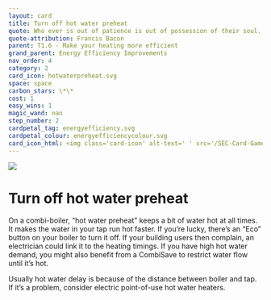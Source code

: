 ```yaml
---
layout: card
title: Turn off hot water preheat
quote: Who ever is out of patience is out of possession of their soul.
quote-attribution: Francis Bacon
parent: T1.6 - Make your heating more efficient
grand_parent: Energy Efficiency Improvements 
nav_order: 4
category: 2
card_icon: hotwaterpreheat.svg
space: space
carbon_stars: \*\*
cost: 1
easy_wins: 1
magic_wand: nan
step_number: 2
cardpetal_tag: energyefficiency.svg
cardpetal_colour: energyefficiencycolour.svg
card_icon_html: <img class='card-icon' alt-text=' ' src='/SEC-Card-Game/graphics/card_icons/hotwaterpreheat.svg'>
---
```


<img class='card-icon' alt-text=' ' src='/SEC-Card-Game/graphics/card_icons/hotwaterpreheat.svg'>
<h1>Turn off hot water preheat</h1>

<p>On a combi-boiler, “hot water preheat” keeps a bit of water hot at all times. It makes the water in your tap run hot faster.  If you’re lucky, there’s an “Eco” button on your boiler to turn it off.  If your building users then complain, an electrician could link it to the heating timings.  If you have high hot water demand, you might also benefit from a CombiSave to restrict water flow until it’s hot.</p><p>Usually hot water delay is because of the distance between boiler and tap.  If it’s a problem, consider electric point-of-use hot water heaters. </p> 

